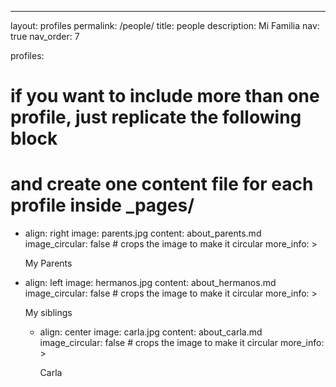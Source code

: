 ---
layout: profiles
permalink: /people/
title: people
description: Mi Familia
nav: true
nav_order: 7

profiles:
  # if you want to include more than one profile, just replicate the following block
  # and create one content file for each profile inside _pages/
  - align: right
    image: parents.jpg
    content: about_parents.md
    image_circular: false # crops the image to make it circular
    more_info: >
      <p>My Parents</p>
 
  - align: left
    image: hermanos.jpg
    content: about_hermanos.md
    image_circular: false # crops the image to make it circular
    more_info: >
      <p>My siblings</p>

    - align: center
    image: carla.jpg
    content: about_carla.md
    image_circular: false # crops the image to make it circular
    more_info: >
      <p>Carla</p>
